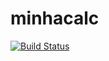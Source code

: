 # minhacalc

[![Build Status](https://travis-ci.com/CarlosViniMSouza/minhacalc.svg?branch=main)](https://travis-ci.com/CarlosViniMSouza/minhacalc)